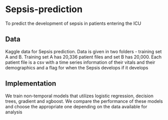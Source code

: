 # Sepsis-prediction
To predict the development of sepsis in patients entering the ICU

## Data
Kaggle data for Sepsis prediction.
Data is given in two folders - training set A and B.
Training set A has 20,336 patient files and set B has 20,000.
Each patient file is a csv with a time series information of their vitals and their demographics and a flag for when the Sepsis develops if it develops

## Implementation
We train non-temporal models that utilizes logistic regression, decision trees, gradient and xgboost. We compare the performance of these models and choose the appropriate one depending on the data available for analysis
